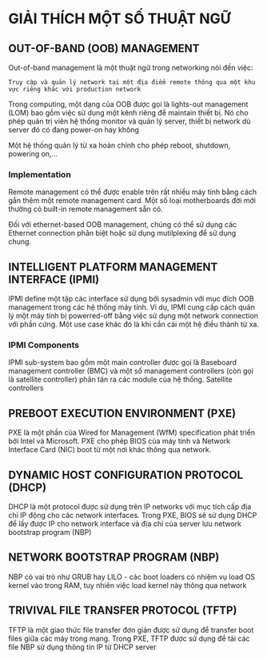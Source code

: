 # GIẢI THÍCH MỘT SỐ THUẬT NGỮ

## OUT-OF-BAND (OOB) MANAGEMENT

Out-of-band management là một thuật ngữ trong networking nói đến việc:

    Truy cập và quản lý network tại một địa điểm remote thông qua một khu vực riêng khác với production network

Trong computing, một dạng của OOB được gọi là lights-out management (LOM) bao gồm việc sử dụng một kênh riêng để maintain thiết bị. Nó cho phép quản trị viên hệ thống monitor và quản lý server, thiết bị network dù server đó có đang power-on hay không

Một hệ thống quản lý từ xa hoàn chỉnh cho phép reboot, shutdown, powering on,...

### Implementation

Remote management có thể được enable trên rất nhiều máy tính bằng cách gắn thêm một remote management card. Một số loại motherboards đời mới thường có built-in remote management sẵn có.

Đối với ethernet-based OOB management, chúng có thể sử dụng các Ethernet connection phân biệt hoặc sử dụng mutilplexing để sử dụng chung.

## INTELLIGENT PLATFORM MANAGEMENT INTERFACE (IPMI)

IPMI define một tập các interface sử dụng bởi sysadmin với mục đích OOB management trong các hệ thống máy tính. Ví dụ, IPMI cung cấp cách quản lý một máy tính bị powerred-off bằng việc sử dụng một network connection với phần cứng. Một use case khác đó là khi cần cài một hệ điều thành từ xa.

### IPMI Components

IPMI sub-system bao gồm một main controller được gọi là Baseboard management controller (BMC) và một số management controllers (còn gọi là satellite controller) phân tán ra các module của hệ thống. Satellite controllers

## PREBOOT EXECUTION ENVIRONMENT (PXE)

PXE là một phần của Wired for Management (WfM) specification phát triển bởi Intel và Microsoft. PXE cho phép BIOS của máy tính và Network Interface Card (NIC) boot từ một nơi khác thông qua network.

## DYNAMIC HOST CONFIGURATION PROTOCOL (DHCP)

DHCP là một protocol được sử dụng trên IP networks với mục tích cấp địa chỉ IP động cho các network interfaces. Trong PXE, BIOS sẽ sử dụng DHCP để lấy được IP cho network interface và địa chỉ của server lưu network bootstrap program (NBP)

## NETWORK BOOTSTRAP PROGRAM (NBP)

NBP có vai trò như GRUB hay LILO - các boot loaders có nhiệm vụ load OS kernel vào trong RAM, tuy nhiên việc load kernel này thông qua network

## TRIVIVAL FILE TRANSFER PROTOCOL (TFTP)

TFTP là một giao thức file transfer đơn giản được sử dụng để transfer boot files giữa các máy trong mạng. Trong PXE, TFTP được sử dụng để tải các file NBP sử dụng thông tin IP từ DHCP server
